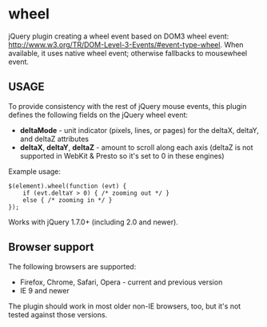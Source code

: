 wheel
=====

jQuery plugin creating a wheel event based on DOM3 wheel event: http://www.w3.org/TR/DOM-Level-3-Events/#event-type-wheel. When available, it uses native wheel event; otherwise fallbacks to mousewheel event.

## USAGE

To provide consistency with the rest of jQuery mouse events, this plugin defines the following fields on the jQuery wheel event:
* **deltaMode** - unit indicator (pixels, lines, or pages) for the deltaX, deltaY, and deltaZ attributes
* **deltaX**, **deltaY**, **deltaZ** - amount to scroll along each axis (deltaZ is not supported in WebKit & Presto so it's set to 0 in these engines)

Example usage:

	$(element).wheel(function (evt) {
		if (evt.deltaY > 0) { /* zooming out */ }
		else { /* zooming in */ }
	});

Works with jQuery 1.7.0+ (including 2.0 and newer).


Browser support
---------------

The following browsers are supported:
* Firefox, Chrome, Safari, Opera - current and previous version
* IE 9 and newer

The plugin should work in most older non-IE browsers, too, but it's not tested against those versions.
